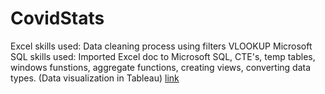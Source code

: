 # CovidStats

Excel skills used: Data cleaning process using filters VLOOKUP
Microsoft SQL skills used: Imported Excel doc to Microsoft SQL,
CTE's, temp tables, windows funstions, aggregate functions, 
creating views, converting data types. 
(Data visualization in Tableau) [link](https://public.tableau.com/app/profile/nhlakanipho.shusha/viz/CovidDashboard_16618893065470/Dashboard1)
